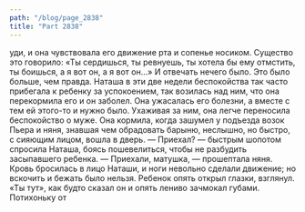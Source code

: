 ```yaml
---
path: "/blog/page_2838"
title: "Part 2838"
---
```


уди, и она чувствовала его движение рта и сопенье носиком. Существо это говорило: «Ты сердишься, ты ревнуешь, ты хотела бы ему отмстить, ты боишься, а я вот он, а я вот он...» И отвечать нечего было. Это было больше, чем правда.
Наташа в эти две недели беспокойства так часто прибегала к ребенку за успокоением, так возилась над ним, что она перекормила его и он заболел. Она ужасалась его болезни, а вместе с тем ей этого-то и нужно было. Ухаживая за ним, она легче переносила беспокойство о муже.
Она кормила, когда зашумел у подъезда возок Пьера и няня, знавшая чем обрадовать барыню, неслышно, но быстро, с сияющим лицом, вошла в дверь.
— Приехал? — быстрым шопотом спросила Наташа, боясь пошевелиться, чтобы не разбудить засыпавшего ребенка.
— Приехали, матушка, — прошептала няня.
Кровь бросилась в лицо Наташи, и ноги невольно сделали движение; но вскочить и бежать было нельзя. Ребенок опять открыл глазки, взглянул. «Ты тут», как будто сказал он и опять лениво зачмокал губами.
Потихоньку от
